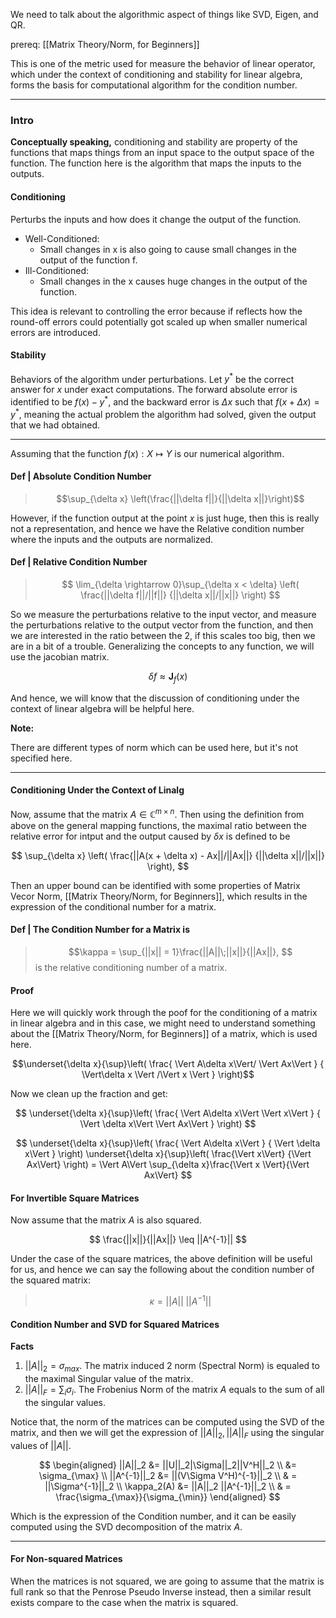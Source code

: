 We need to talk about the algorithmic aspect of things like SVD, Eigen, and QR. 

prereq: [[Matrix Theory/Norm, for Beginners]]

This is one of the metric used for measure the behavior of linear operator, which under the context of conditioning and stability for linear algebra, forms the basis for computational algorithm for the condition number. 

---
### **Intro**

**Conceptually speaking,** conditioning and stability are property of the functions that maps things from an input space to the output space of the function. The function here is the algorithm that maps the inputs to the outputs. 

#### **Conditioning**
 Perturbs the inputs and how does it change the output of the function. 
 * Well-Conditioned: 
   * Small changes in x is also going to cause small changes in the output of the function f. 
 * Ill-Conditioned: 
 	* Small changes in the x causes huge changes in the output of the function. 

This idea is relevant to controlling the error because if reflects how the round-off errors could potentially got scaled up when smaller numerical errors are introduced. 

#### **Stability**

Behaviors of the algorithm under perturbations. Let $y^*$ be the correct answer for $x$ under exact computations. The forward absolute error is identified to be $f(x) - y^*$, and the backward error is $\Delta x$ such that $f(x + \Delta x) = y^*$, meaning the actual problem the algorithm had solved, given the output that we had obtained. 

 
---
Assuming that the function $f(x): X \mapsto Y$ is our numerical algorithm. 
 
#### **Def | Absolute Condition Number** 
 
> $$\sup_{\delta x} \left(\frac{||\delta f||}{||\delta x||}\right)$$

However, if the function output at the point $x$ is just huge, then this is really not a representation, and hence we have the Relative condition number where the inputs and the outputs are normalized. 
 
#### **Def | Relative Condition Number** 
 
> $$
> \lim_{\delta \rightarrow 0}\sup_{\delta x < \delta} \left( 
> \frac{||\delta f||/||f||}
> {||\delta x||/||x||}
> \right)
> $$

So we measure the perturbations relative to the input vector, and measure the perturbations relative to the output vector from the function, and then we are interested in the ratio between the 2, if this scales too big, then we are in a bit of a trouble. Generalizing the concepts to any function, we will use the jacobian matrix. 

$$\delta f \approx \textbf{J}_f(x) $$

And hence, we will know that the discussion of conditioning under the context of linear algebra will be helpful here. 

**Note:**

There are different types of norm which can be used here, but it's not specified here. 

 ---
#### **Conditioning Under the Context of Linalg**

Now, assume that the matrix $A\in \mathbb{C}^{m\times n}$. Then using the definition from above on the general mapping functions, the maximal ratio between the relative error for intput and the output caused by $\delta x$ is defined to be

$$
\sup_{\delta x}
\left(
	\frac{||A(x + \delta x) - Ax||/||Ax||}
	{||\delta x||/||x||}
\right), 
$$

Then an upper bound can be identified with some properties of Matrix Vecor Norm, [[Matrix Theory/Norm, for Beginners]], which results in the expression of the conditional number for a matrix. 


#### **Def | The Condition Number for a Matrix is**

> $$\kappa = \sup_{||x|| = 1}\frac{||A||\;||x||}{||Ax||}, $$
> is the relative conditioning number of a matrix.

#### **Proof** 

Here we will quickly work through the poof for the conditioning of a matrix in linear algebra and in this case, we might need to understand something about the [[Matrix Theory/Norm, for Beginners]] of a matrix, which is used here. 

$$\underset{\delta x}{\sup}\left(
\frac{
	\Vert A\delta x\Vert/ \Vert Ax\Vert 
	}
	{
	\Vert\delta x \Vert /\Vert x \Vert 
	}
\right)$$

Now we clean up the fraction and get: 

$$
\underset{\delta x}{\sup}\left(
\frac{
		\Vert A\delta x\Vert \Vert x\Vert
	}
	{
		\Vert \delta x\Vert  \Vert Ax\Vert 
	}
\right)
$$

$$
\underset{\delta x}{\sup}\left(
\frac{
		\Vert A\delta x\Vert 
	}
	{
		\Vert \delta x\Vert
	}
\right)
\underset{\delta x}{\sup}\left(
	\frac{\Vert x\Vert}
	{\Vert Ax\Vert}
\right)
= \Vert A\Vert \sup_{\delta x}\frac{\Vert x \Vert}{\Vert Ax\Vert} 
$$


#### **For Invertible Square Matrices**
Now assume that the matrix $A$ is also squared. 

$$
\frac{||x||}{||Ax||} \leq ||A^{-1}||
$$

Under the case of the square matrices, the above definition will be useful for us, and hence we can say the following about the condition number of the squared matrix: 

> $$\kappa = ||A||\;||A^{-1}||$$

#### **Condition Number and SVD for Squared Matrices**

**Facts** 
1. $||A||_2 = \sigma_{max}$. The matrix induced 2 norm (Spectral Norm) is equaled to the maximal Singular value of the matrix. 
2. $||A||_F = \sum_{i} \sigma_i$. The Frobenius Norm of the matrix $A$ equals to the sum of all the singular values. 

Notice that, the norm of the matrices can be computed using the SVD of the matrix, and then we will get the expression of $||A||_2, ||A||_F$ using the singular values of $||A||$. 

$$
\begin{aligned}
	||A||_2 &=
	||U||_2|\Sigma||_2||V^H||_2 
	\\
	&= \sigma_{\max}
	\\
	||A^{-1}||_2 &= ||(V\Sigma V^H)^{-1}||_2 
	\\
	& = ||\Sigma^{-1}||_2
	\\
	\kappa_2(A) &= 
	||A||_2
	||A^{-1}||_2 
	\\
	& = \frac{\sigma_{\max}}{\sigma_{\min}}
\end{aligned}
$$





Which is the expression of the Condition number, and it can be easily computed using the SVD decomposition of the matrix $A$. 

---
#### **For Non-squared Matrices**

When the matrices is not squared, we are going to assume that the matrix is full rank so that the Penrose Pseudo Inverse instead, then a similar result exists compare to the case when the matrix is squared. 